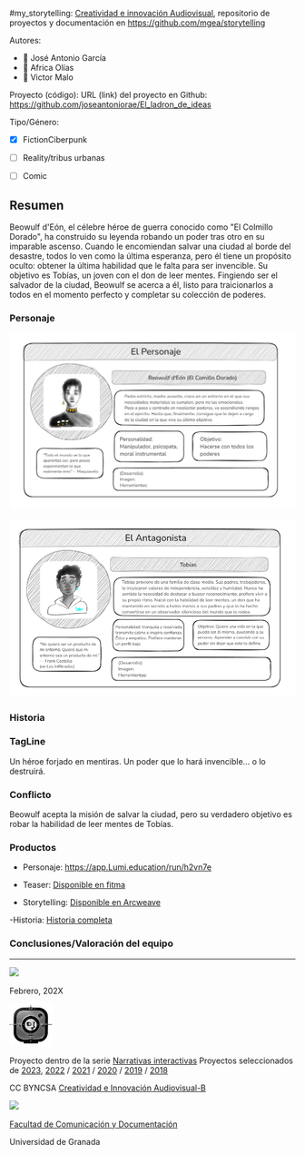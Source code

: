 
#my_storytelling: 
 [Creatividad e innovación Audiovisual](https://www.ugr.es/estudiantes/grados/grado-comunicacion-audiovisual/creacion-difusion-nuevos-contenidos-audiovis), repositorio de proyectos y documentación en https://github.com/mgea/storytelling


Autores:  
<!---
Incluir lista de personas del grupo 
Se puede añadir enlace a página personal de github o lo que se quiera...(optativo)
-->

- :chicken: José Antonio García
- :octopus: Africa Olías
- :wolf: Victor Malo


Proyecto (código): 
URL (link) del proyecto en Github: https://github.com/joseantoniorae/El_ladron_de_ideas


Tipo/Género:  
- [x] FictionCiberpunk  
- [ ] Reality/tribus urbanas  
- [ ] Comic



## Resumen
Beowulf d'Eón, el célebre héroe de guerra conocido como "El Colmillo Dorado", ha construido su leyenda robando un poder tras otro en su imparable ascenso. Cuando le encomiendan salvar una ciudad al borde del desastre, todos lo ven como la última esperanza, pero él tiene un propósito oculto: obtener la última habilidad que le falta para ser invencible. Su objetivo es Tobías, un joven con el don de leer mentes. Fingiendo ser el salvador de la ciudad, Beowulf se acerca a él, listo para traicionarlos a todos en el momento perfecto y completar su colección de poderes.

### Personaje

![download](https://github.com/joseantoniorae/El_ladron_de_ideas/blob/main/Beowulf_Ficha.jpeg)

![download](https://github.com/joseantoniorae/El_ladron_de_ideas/blob/main/Tobias_Ficha.png)

### Historia


### TagLine
Un héroe forjado en mentiras. Un poder que lo hará invencible… o lo destruirá.

### Conflicto 
Beowulf acepta la misión de salvar la ciudad, pero su verdadero objetivo es robar la habilidad de leer mentes de Tobías.

### Productos

- Personaje: https://app.Lumi.education/run/h2vn7e

- Teaser:   [Disponible en fitma](https://www.figma.com/proto/CvHU424DJU0C403t9WDl6W/Beowulf-D-Eon?node-id=112-593&p=f&t=dbjpq9PSt0E75cjZ-1&scaling=scale-down&content-scaling=fixed&page-id=0%3A1&starting-point-node-id=112%3A593
)

- Storytelling: [Disponible en Arcweave](https://arcweave.com/app/project/kM6NYxWEm3)


-Historia: [Historia completa](https://cabeson.itch.io/el-ladrn-de-ideas)




### Conclusiones/Valoración del equipo






------
![](https://upload.wikimedia.org/wikipedia/commons/thumb/6/62/CC-BY-SA-Andere_Wikis_%28v%29.svg/200px-CC-BY-SA-Andere_Wikis_%28v%29.svg.png)

<!---
Lista completa de emojis de markDown - https://gist.github.com/rxaviers/7360908) 
-->

Febrero, 202X

![](https://github.com/mgea/CRIAv/blob/main/logo_criav75.png)

Proyecto dentro de la serie [Narrativas interactivas](https://github.com/mgea/storytelling/blob/master/What_is_a_digital_storytelling.md) 
Proyectos seleccionados de [2023](https://github.com/mgea/storytelling/tree/master/2023), [2022](https://github.com/mgea/storytelling/blob/master/2022/readme.md) / [2021](https://github.com/mgea/storytelling/blob/master/2021/readme.md) / [2020](https://github.com/mgea/storytelling/blob/master/2020/readme.md)  / 
[2019](https://github.com/mgea/storytelling/blob/master/2019/readme.md) / [2018](https://github.com/mgea/storytelling/blob/master/2018/readme.md) 

CC BYNCSA [Creatividad e Innovación Audiovisual-B](https://github.com/mgea/criav/)

<img src="https://mirrors.creativecommons.org/presskit/buttons/88x31/png/by-nc-sa.png"  width="75" > 

[Facultad de Comunicación y Documentación](http://fcd.ugr.es)

Universidad de Granada
